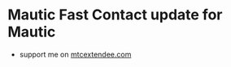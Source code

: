 # Mautic Fast Contact update for Mautic
- support me on <a href="https://mtcextendee.com">mtcextendee.com</a>
